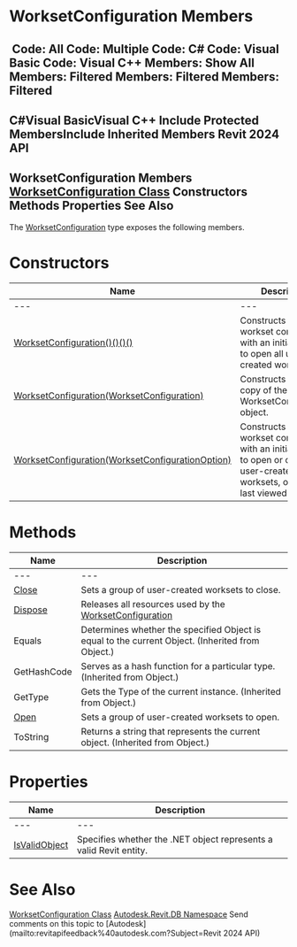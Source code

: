 # WorksetConfiguration Members

﻿
 Code: All Code: Multiple Code: C# Code: Visual Basic Code: Visual C++  Members: Show All Members: Filtered Members: Filtered Members: Filtered   
---  
C#Visual BasicVisual C++
Include Protected MembersInclude Inherited Members
Revit 2024 API  
---  
WorksetConfiguration Members  
[WorksetConfiguration Class](eefef6f4-0892-4bb5-8840-5e99aebc65c9.md "WorksetConfiguration Class") Constructors Methods Properties See Also  
---  
The [WorksetConfiguration](eefef6f4-0892-4bb5-8840-5e99aebc65c9.md "WorksetConfiguration Class") type exposes the following members.
# Constructors
| Name | Description |
| --- | --- |
| --- | --- | --- |
| [WorksetConfiguration()()()()](455c470f-e5f9-461d-8641-4f363e386e26.md "WorksetConfiguration Constructor") | Constructs a new workset configuration with an initial setting to open all user-created worksets. |
| [WorksetConfiguration(WorksetConfiguration)](d86abe9a-6ecd-ea9c-ae35-e793938c1f21.md "WorksetConfiguration Constructor \(WorksetConfiguration\)") | Constructs a new copy of the input WorksetConfiguration object. |
| [WorksetConfiguration(WorksetConfigurationOption)](a0dfffd6-e147-ce36-4cb6-32ce14c76ce2.md "WorksetConfiguration Constructor \(WorksetConfigurationOption\)") | Constructs a new workset configuration with an initial setting to open or close all user-created worksets, or to open last viewed worksets. |

# Methods
| Name | Description |
| --- | --- |
| --- | --- | --- |
| [Close](1e4d95c3-ced8-97a9-eff6-ee0752d87d37.md "Close Method") | Sets a group of user-created worksets to close. |
| [Dispose](040f87de-fda8-289a-16af-03d57e08fdfc.md "Dispose Method") | Releases all resources used by the [WorksetConfiguration](eefef6f4-0892-4bb5-8840-5e99aebc65c9.md "WorksetConfiguration Class") |
| Equals | Determines whether the specified Object is equal to the current Object. (Inherited from Object.) |
| GetHashCode | Serves as a hash function for a particular type.  (Inherited from Object.) |
| GetType | Gets the Type of the current instance. (Inherited from Object.) |
| [Open](6fd8d399-0b42-784d-5863-cc6618499ad8.md "Open Method") | Sets a group of user-created worksets to open. |
| ToString | Returns a string that represents the current object. (Inherited from Object.) |

# Properties
| Name | Description |
| --- | --- |
| --- | --- | --- |
| [IsValidObject](40020be2-9bc6-20e1-9ca4-410e586a6a91.md "IsValidObject Property") | Specifies whether the .NET object represents a valid Revit entity. |

# See Also
[WorksetConfiguration Class](eefef6f4-0892-4bb5-8840-5e99aebc65c9.md "WorksetConfiguration Class")
[Autodesk.Revit.DB Namespace](87546ba7-461b-c646-cbb1-2cb8f5bff8b2.md "Autodesk.Revit.DB Namespace")
Send comments on this topic to [Autodesk](mailto:revitapifeedback%40autodesk.com?Subject=Revit 2024 API)